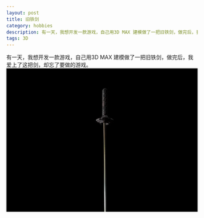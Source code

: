 ```yaml
---
layout: post
title: 旧铁剑
category: hobbies
description: 有一天，我想开发一款游戏，自己用3D MAX 建模做了一把旧铁剑，做完后，我爱上了这把剑，却忘了要做的游戏。
tags: 3D
---
```


有一天，我想开发一款游戏，自己用3D MAX 建模做了一把旧铁剑，做完后，我爱上了这把剑，却忘了要做的游戏。
![](/images/2012-07-01-old-iron-sword/sword.jpg)
